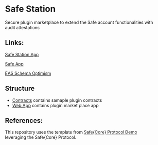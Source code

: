 # Safe Station 

Secure plugin marketplace to extend the Safe account functionalities with audit attestations

## Links:

[Safe Station App](https://app.safestation.xyz)

[Safe App]()

[EAS Schema Optimism]()

## Structure

- [Contracts](./contracts/) contains samaple plugin contracts
- [Web App](./web/) contains plugin market place app



## References:

This repository uses the template from [Safe{Core} Protocol Demo](https://github.com/5afe/safe-core-protocol-demo) leveraging the Safe{Core} Protocol.